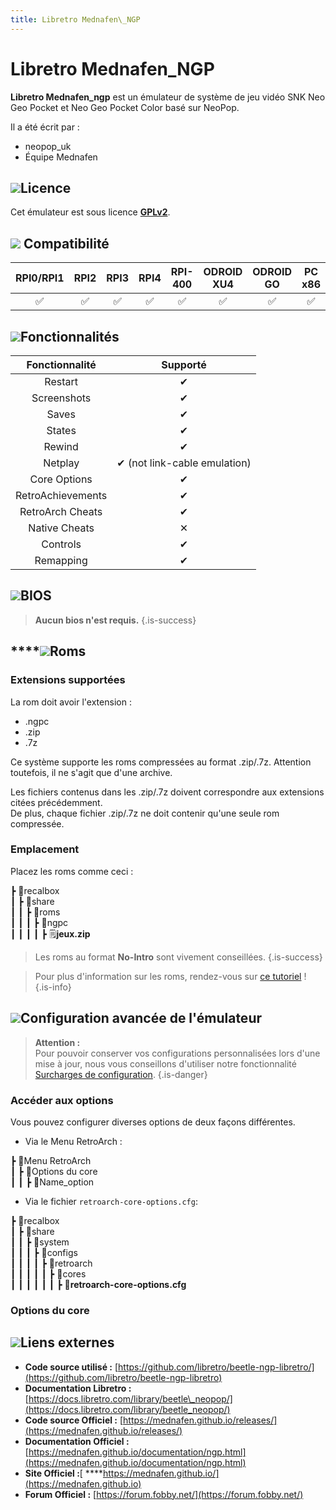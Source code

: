 ```yaml
---
title: Libretro Mednafen\_NGP
---
```


# Libretro Mednafen\_NGP

**Libretro Mednafen\_ngp** est un émulateur de système de jeu vidéo SNK Neo Geo Pocket et Neo Geo Pocket Color basé sur NeoPop.

Il a été écrit par :

* neopop\_uk
* Équipe Mednafen

## ![](/migration-images/emulateurs/consoles-portables/neo-geo-pocket-color/gerald-g-parchment-background-or-border-5.svg)Licence

Cet émulateur est sous licence [**GPLv2**](https://github.com/libretro/beetle-ngp-libretro/blob/master/COPYING).

## ![](/migration-images/emulateurs/consoles-portables/neo-geo-pocket-color/compatibility.png) Compatibilité

| RPI0/RPI1 | RPI2 | RPI3 | RPI4 | RPI-400 | ODROID XU4 | ODROID GO | PC x86 | PC X86\_64 |
| :---: | :---: | :---: | :---: | :---: | :---: | :---: | :---: | :---: |
| ✅ | ✅ | ✅ | ✅ | ✅ | ✅ | ✅ | ✅ | ✅ |

## ![](/migration-images/emulateurs/consoles-portables/neo-geo-pocket-color/cogwheel-145804_640.png)Fonctionnalités

| Fonctionnalité | Supporté |
| :---: | :---: |
| Restart | ✔ |
| Screenshots | ✔ |
| Saves | ✔ |
| States | ✔ |
| Rewind | ✔ |
| Netplay | ✔ \(not link-cable emulation\) |
| Core Options | ✔ |
| RetroAchievements | ✔ |
| RetroArch Cheats | ✔ |
| Native Cheats | ✕ |
| Controls | ✔ |
| Remapping | ✔ |

## ![](/migration-images/emulateurs/consoles-portables/neo-geo-pocket-color/tqfp32.svg)BIOS


>**Aucun bios n'est requis.**
{.is-success}

## \*\*\*\*![](/migration-images/emulateurs/consoles-portables/neo-geo-pocket-color/rom-30098_640.png)**Roms**

### **Extensions supportées**

La rom doit avoir l'extension :

* .ngpc
* .zip
* .7z

Ce système supporte les roms compressées au format .zip/.7z. Attention toutefois, il ne s'agit que d'une archive.

Les fichiers contenus dans les .zip/.7z doivent correspondre aux extensions citées précédemment.  
De plus, chaque fichier .zip/.7z ne doit contenir qu'une seule rom compressée.

### **Emplacement**

Placez les roms comme ceci : 

┣ 📁recalbox  
┃ ┣ 📁share  
┃ ┃ ┣ 📁roms  
┃ ┃ ┃ ┣ 📁ngpc  
┃ ┃ ┃ ┃ ┣ 🗒**jeux.zip**  


>Les roms au format **No-Intro** sont vivement conseillées.
{.is-success}


>Pour plus d'information sur les roms, rendez-vous sur [ce tutoriel](/fr/tutoriels/jeux/generalite/les-roms-et-les-isos) !
{.is-info}

## ![](/migration-images/emulateurs/consoles-portables/neo-geo-pocket-color/hammer-28636_640.png)Configuration avancée de l'émulateur


>**Attention :**  
>Pour pouvoir conserver vos configurations personnalisées lors d'une mise à jour, nous vous conseillons d'utiliser notre fonctionnalité [Surcharges de configuration](/fr/usage-avance/surcharge-de-configuration).
{.is-danger}

### Accéder aux options

Vous pouvez configurer diverses options de deux façons différentes.

* Via le Menu RetroArch :

┣ 📁Menu RetroArch  
┃ ┣ 📁Options du core  
┃ ┃ ┣ 🧩Name\_option  

* Via le fichier `retroarch-core-options.cfg`:

┣ 📁recalbox  
┃ ┣ 📁share  
┃ ┃ ┣ 📁system  
┃ ┃ ┃ ┣ 📁configs  
┃ ┃ ┃ ┃ ┣ 📁retroarch  
┃ ┃ ┃ ┃ ┃ ┣ 📁cores  
┃ ┃ ┃ ┃ ┃ ┃ ┣ 🧩**retroarch-core-options.cfg**  

### Options du core

## ![](/migration-images/emulateurs/consoles-portables/neo-geo-pocket-color/kisspng-web-development-world-wide-web-computer-icons-webs-world-wide-web-icon-png-5ab05c24477216.4540070115215073642927.png)**Liens externes**

* **Code source utilisé :** [https://github.com/libretro/beetle-ngp-libretro/](https://github.com/libretro/beetle-ngp-libretro)
* **Documentation Libretro :** [https://docs.libretro.com/library/beetle\_neopop/](https://docs.libretro.com/library/beetle_neopop/)
* **Code source Officiel :** [https://mednafen.github.io/releases/](https://mednafen.github.io/releases/)
* **Documentation Officiel :** ​[https://mednafen.github.io/documentation/ngp.html](https://mednafen.github.io/documentation/ngp.html)
* **Site Officiel :**[ ****https://mednafen.github.io/](https://mednafen.github.io)
* **Forum Officiel :** [https://forum.fobby.net/](https://forum.fobby.net/)


